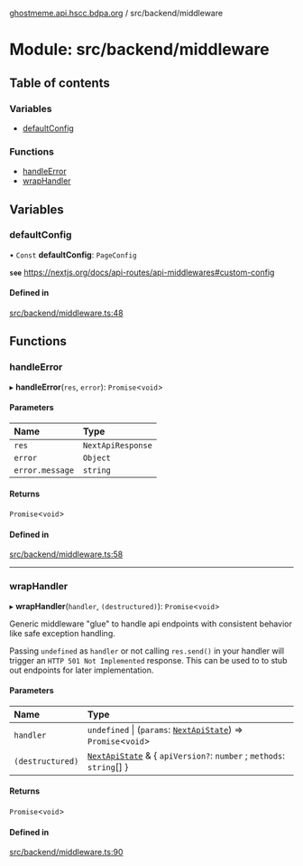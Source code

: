 [ghostmeme.api.hscc.bdpa.org](../README.md) / src/backend/middleware

# Module: src/backend/middleware

## Table of contents

### Variables

- [defaultConfig](src_backend_middleware.md#defaultconfig)

### Functions

- [handleError](src_backend_middleware.md#handleerror)
- [wrapHandler](src_backend_middleware.md#wraphandler)

## Variables

### defaultConfig

• `Const` **defaultConfig**: `PageConfig`

**`see`** https://nextjs.org/docs/api-routes/api-middlewares#custom-config

#### Defined in

[src/backend/middleware.ts:48](https://github.com/nhscc/ghostmeme.api.hscc.bdpa.org/blob/86898e9/src/backend/middleware.ts#L48)

## Functions

### handleError

▸ **handleError**(`res`, `error`): `Promise`<`void`\>

#### Parameters

| Name | Type |
| :------ | :------ |
| `res` | `NextApiResponse` |
| `error` | `Object` |
| `error.message` | `string` |

#### Returns

`Promise`<`void`\>

#### Defined in

[src/backend/middleware.ts:58](https://github.com/nhscc/ghostmeme.api.hscc.bdpa.org/blob/86898e9/src/backend/middleware.ts#L58)

___

### wrapHandler

▸ **wrapHandler**(`handler`, `(destructured)`): `Promise`<`void`\>

Generic middleware "glue" to handle api endpoints with consistent behavior
like safe exception handling.

Passing `undefined` as `handler` or not calling `res.send()` in your handler
will trigger an `HTTP 501 Not Implemented` response. This can be used to to
stub out endpoints for later implementation.

#### Parameters

| Name | Type |
| :------ | :------ |
| `handler` | `undefined` \| (`params`: [`NextApiState`](types_global.md#nextapistate)) => `Promise`<`void`\> |
| `(destructured)` | [`NextApiState`](types_global.md#nextapistate) & { `apiVersion?`: `number` ; `methods`: `string`[]  } |

#### Returns

`Promise`<`void`\>

#### Defined in

[src/backend/middleware.ts:90](https://github.com/nhscc/ghostmeme.api.hscc.bdpa.org/blob/86898e9/src/backend/middleware.ts#L90)
